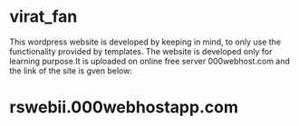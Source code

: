 # virat_fan
This wordpress website is developed by keeping in mind, to only use the functionality provided by templates.
The website is developed only for learning purpose.It is uploaded on online free server 000webhost.com and the link of the site is gven below:

# rswebii.000webhostapp.com

